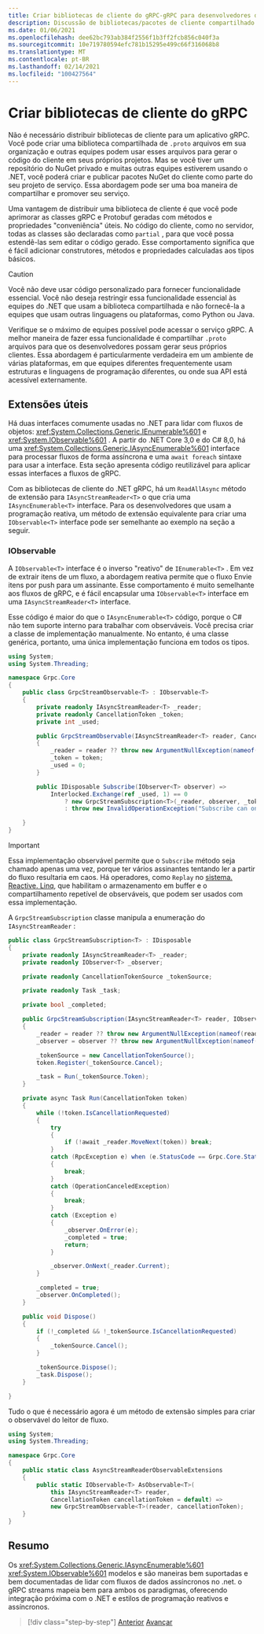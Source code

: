 ```yaml
---
title: Criar bibliotecas de cliente do gRPC-gRPC para desenvolvedores do WCF
description: Discussão de bibliotecas/pacotes de cliente compartilhado para serviços gRPCs.
ms.date: 01/06/2021
ms.openlocfilehash: dee62bc793ab384f2556f1b3ff2fcb856c040f3a
ms.sourcegitcommit: 10e719780594efc781b15295e499c66f316068b8
ms.translationtype: MT
ms.contentlocale: pt-BR
ms.lasthandoff: 02/14/2021
ms.locfileid: "100427564"
---
```

# <a name="create-grpc-client-libraries"></a>Criar bibliotecas de cliente do gRPC

Não é necessário distribuir bibliotecas de cliente para um aplicativo gRPC. Você pode criar uma biblioteca compartilhada de `.proto` arquivos em sua organização e outras equipes podem usar esses arquivos para gerar o código do cliente em seus próprios projetos. Mas se você tiver um repositório do NuGet privado e muitas outras equipes estiverem usando o .NET, você poderá criar e publicar pacotes NuGet do cliente como parte do seu projeto de serviço. Essa abordagem pode ser uma boa maneira de compartilhar e promover seu serviço.

Uma vantagem de distribuir uma biblioteca de cliente é que você pode aprimorar as classes gRPC e Protobuf geradas com métodos e propriedades "conveniência" úteis. No código do cliente, como no servidor, todas as classes são declaradas como `partial` , para que você possa estendê-las sem editar o código gerado. Esse comportamento significa que é fácil adicionar construtores, métodos e propriedades calculadas aos tipos básicos.

> [!CAUTION]
> Você não deve usar código personalizado para fornecer funcionalidade essencial. Você não deseja restringir essa funcionalidade essencial às equipes do .NET que usam a biblioteca compartilhada e não fornecê-la a equipes que usam outras linguagens ou plataformas, como Python ou Java.

Verifique se o máximo de equipes possível pode acessar o serviço gRPC. A melhor maneira de fazer essa funcionalidade é compartilhar `.proto` arquivos para que os desenvolvedores possam gerar seus próprios clientes. Essa abordagem é particularmente verdadeira em um ambiente de várias plataformas, em que equipes diferentes frequentemente usam estruturas e linguagens de programação diferentes, ou onde sua API está acessível externamente.

## <a name="useful-extensions"></a>Extensões úteis

Há duas interfaces comumente usadas no .NET para lidar com fluxos de objetos: <xref:System.Collections.Generic.IEnumerable%601> e <xref:System.IObservable%601> . A partir do .NET Core 3,0 e do C# 8,0, há uma <xref:System.Collections.Generic.IAsyncEnumerable%601> interface para processar fluxos de forma assíncrona e uma `await foreach` sintaxe para usar a interface. Esta seção apresenta código reutilizável para aplicar essas interfaces a fluxos de gRPC.

Com as bibliotecas de cliente do .NET gRPC, há um `ReadAllAsync` método de extensão para `IAsyncStreamReader<T>` o que cria uma `IAsyncEnumerable<T>` interface. Para os desenvolvedores que usam a programação reativa, um método de extensão equivalente para criar uma `IObservable<T>` interface pode ser semelhante ao exemplo na seção a seguir.

### <a name="iobservable"></a>IObservable

A `IObservable<T>` interface é o inverso "reativo" de `IEnumerable<T>` . Em vez de extrair itens de um fluxo, a abordagem reativa permite que o fluxo Envie itens por push para um assinante. Esse comportamento é muito semelhante aos fluxos de gRPC, e é fácil encapsular uma `IObservable<T>` interface em uma `IAsyncStreamReader<T>` interface.

Esse código é maior do que o `IAsyncEnumerable<T>` código, porque o C# não tem suporte interno para trabalhar com observáveis. Você precisa criar a classe de implementação manualmente. No entanto, é uma classe genérica, portanto, uma única implementação funciona em todos os tipos.

```csharp
using System;
using System.Threading;

namespace Grpc.Core
{
    public class GrpcStreamObservable<T> : IObservable<T>
    {
        private readonly IAsyncStreamReader<T> _reader;
        private readonly CancellationToken _token;
        private int _used;

        public GrpcStreamObservable(IAsyncStreamReader<T> reader, CancellationToken token = default)
        {
            _reader = reader ?? throw new ArgumentNullException(nameof(reader));
            _token = token;
            _used = 0;
        }

        public IDisposable Subscribe(IObserver<T> observer) =>
            Interlocked.Exchange(ref _used, 1) == 0
                ? new GrpcStreamSubscription<T>(_reader, observer, _token)
                : throw new InvalidOperationException("Subscribe can only be called once.");

    }
}
```

> [!IMPORTANT]
> Essa implementação observável permite que o `Subscribe` método seja chamado apenas uma vez, porque ter vários assinantes tentando ler a partir do fluxo resultaria em caos. Há operadores, como `Replay` no [sistema. Reactive. Linq](https://www.nuget.org/packages/System.Reactive.Linq), que habilitam o armazenamento em buffer e o compartilhamento repetível de observáveis, que podem ser usados com essa implementação.

A `GrpcStreamSubscription` classe manipula a enumeração do `IAsyncStreamReader` :

```csharp
public class GrpcStreamSubscription<T> : IDisposable
{
    private readonly IAsyncStreamReader<T> _reader;
    private readonly IObserver<T> _observer;

    private readonly CancellationTokenSource _tokenSource;

    private readonly Task _task;

    private bool _completed;

    public GrpcStreamSubscription(IAsyncStreamReader<T> reader, IObserver<T> observer, CancellationToken token = default)
    {
        _reader = reader ?? throw new ArgumentNullException(nameof(reader));
        _observer = observer ?? throw new ArgumentNullException(nameof(observer));

        _tokenSource = new CancellationTokenSource();
        token.Register(_tokenSource.Cancel);

        _task = Run(_tokenSource.Token);
    }

    private async Task Run(CancellationToken token)
    {
        while (!token.IsCancellationRequested)
        {
            try
            {
                if (!await _reader.MoveNext(token)) break;
            }
            catch (RpcException e) when (e.StatusCode == Grpc.Core.StatusCode.NotFound)
            {
                break;
            }
            catch (OperationCanceledException)
            {
                break;
            }
            catch (Exception e)
            {
                _observer.OnError(e);
                _completed = true;
                return;
            }

            _observer.OnNext(_reader.Current);
        }

        _completed = true;
        _observer.OnCompleted();
    }

    public void Dispose()
    {
        if (!_completed && !_tokenSource.IsCancellationRequested)
        {
            _tokenSource.Cancel();
        }

        _tokenSource.Dispose();
        _task.Dispose();
    }

}
```

Tudo o que é necessário agora é um método de extensão simples para criar o observável do leitor de fluxo.

```csharp
using System;
using System.Threading;

namespace Grpc.Core
{
    public static class AsyncStreamReaderObservableExtensions
    {
        public static IObservable<T> AsObservable<T>(
            this IAsyncStreamReader<T> reader,
            CancellationToken cancellationToken = default) =>
            new GrpcStreamObservable<T>(reader, cancellationToken);
    }
}
```

## <a name="summary"></a>Resumo

Os <xref:System.Collections.Generic.IAsyncEnumerable%601> <xref:System.IObservable%601> modelos e são maneiras bem suportadas e bem documentadas de lidar com fluxos de dados assíncronos no .net. o gRPC streams mapeia bem para ambos os paradigmas, oferecendo integração próxima com o .NET e estilos de programação reativos e assíncronos.

>[!div class="step-by-step"]
>[Anterior](streaming-versus-repeated.md) 
> [Avançar](security.md)
